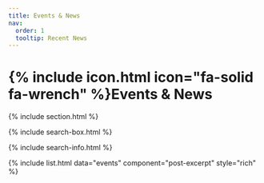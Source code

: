 ```yaml
---
title: Events & News
nav:
  order: 1
  tooltip: Recent News
---
```


# {% include icon.html icon="fa-solid fa-wrench" %}Events & News

<!-- TODO: Add content here. -->

{% include section.html %}

{% include search-box.html %}

<!-- {% include tags.html tags=site.tags %} -->

{% include search-info.html %}

{% include list.html data="events" component="post-excerpt" style="rich" %}
